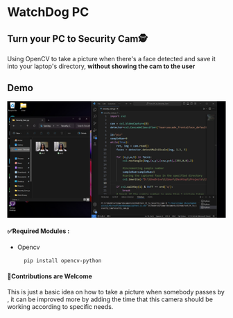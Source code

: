 # WatchDog PC
## Turn your PC to Security Cam🕵
Using OpenCV to take a picture when there's a face detected and save it into your laptop's directory, **without showing the cam to the user**
## Demo
![demo](demo.png)
#### ✅Required Modules :
  - Opencv   
    ```bash
      pip install opencv-python
    ```
    
#### 🙌Contributions are Welcome
This is just a basic idea on how to take a picture when somebody passes by , it can be improved more by adding the time that this camera should be working according to specific needs.


 
